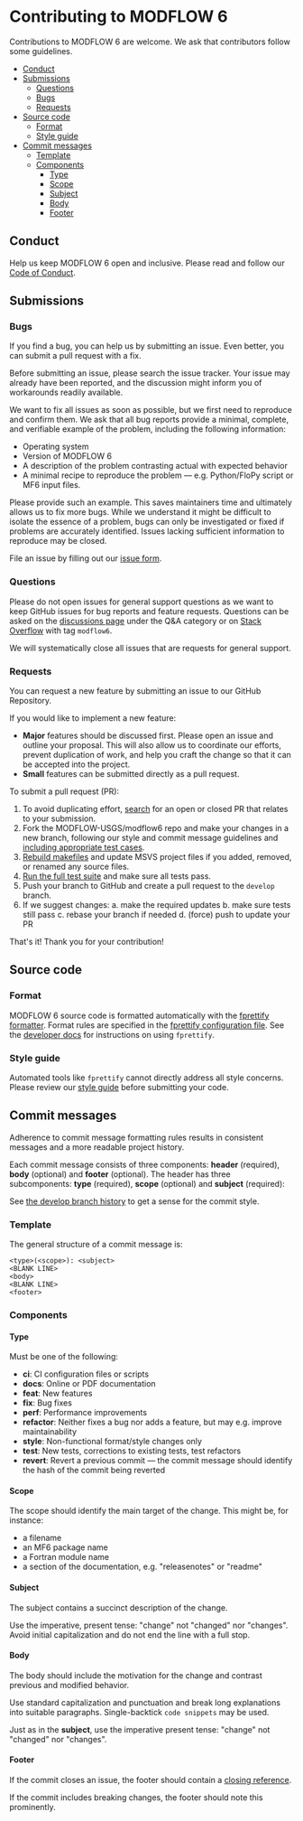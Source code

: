 # Contributing to MODFLOW 6

Contributions to MODFLOW 6 are welcome. We ask that contributors follow some guidelines.

<!-- START doctoc generated TOC please keep comment here to allow auto update -->
<!-- DON'T EDIT THIS SECTION, INSTEAD RE-RUN doctoc TO UPDATE -->

- [Conduct](#conduct)
- [Submissions](#submissions)
  - [Questions](#questions)
  - [Bugs](#bugs)
  - [Requests](#requests)
- [Source code](#source-code)
  - [Format](#format)
  - [Style guide](#style-guide)
- [Commit messages](#commit-messages)
  - [Template](#template)
  - [Components](#components)
    - [Type](#type)
    - [Scope](#scope)
    - [Subject](#subject)
    - [Body](#body)
    - [Footer](#footer)

<!-- END doctoc generated TOC please keep comment here to allow auto update -->

## Conduct

Help us keep MODFLOW 6 open and inclusive. Please read and follow our [Code of Conduct](./CODE_OF_CONDUCT.md).

## Submissions

### Bugs

If you find a bug, you can help us by submitting an issue. Even better, you can submit a pull request with a fix.

Before submitting an issue, please search the issue tracker. Your issue may already have been reported, and the discussion might inform you of workarounds readily available.

We want to fix all issues as soon as possible, but we first need to reproduce and confirm them. We ask that all bug reports provide a minimal, complete, and verifiable example of the problem, including the following information:

- Operating system
- Version of MODFLOW 6
- A description of the problem contrasting actual with expected behavior
- A minimal recipe to reproduce the problem &mdash; e.g. Python/FloPy script or MF6 input files.

Please provide such an example. This saves maintainers time and ultimately allows us to fix more bugs. While we understand it might be difficult to isolate the essence of a problem, bugs can only be investigated or fixed if problems are accurately identified. Issues lacking sufficient information to reproduce may be closed.

File an issue by filling out our [issue form](https://github.com/MODFLOW-USGS/modflow6/issues/new).

### Questions

Please do not open issues for general support questions as we want to keep GitHub issues for bug reports and feature requests. Questions can be asked on the [discussions page](https://github.com/MODFLOW-USGS/modflow6/discussions) under the Q&A category or on [Stack Overflow](https://stackoverflow.com/questions/tagged/modflow6) with tag `modflow6`.

We will systematically close all issues that are requests for general support.

### Requests

You can request a new feature by submitting an issue to our GitHub Repository.

If you would like to implement a new feature:

- **Major** features should be discussed first. Please open an issue and outline your proposal. This will also allow us to coordinate our efforts, prevent duplication of work, and help you craft the change so that it can be accepted into the project.
- **Small** features can be submitted directly as a pull request.

To submit a pull request (PR):

1. To avoid duplicating effort, [search](https://github.com/MODFLOW-USGS/modflow6/pulls) for an open or closed PR that relates to your submission.
2. Fork the MODFLOW-USGS/modflow6 repo and make your changes in a new branch, following our style and commit message guidelines and [including appropriate test cases](./DEVELOPER.md#writing-tests).
3. [Rebuild makefiles](./DEVELOPER.md#generating-makefiles) and update MSVS project files if you added, removed, or renamed any source files.
4. [Run the full test suite](./DEVELOPER.md#running-tests) and make sure all tests pass.
5. Push your branch to GitHub and create a pull request to the `develop` branch.
6. If we suggest changes:
  a. make the required updates
  b. make sure tests still pass
  c. rebase your branch if needed
  d. (force) push to update your PR

That's it! Thank you for your contribution!

## Source code

### Format

MODFLOW 6 source code is formatted automatically with the [fprettify formatter](https://github.com/pseewald/fprettify). Format rules are specified in the [fprettify configuration file](.fprettify.yaml). See the [developer docs](./DEVELOPER.md#formatting) for instructions on using `fprettify`.

### Style guide

Automated tools like `fprettify` cannot directly address all style concerns. Please review our [style guide](https://modflow6.readthedocs.io/en/latest/styleguide.html) before submitting your code.

## Commit messages

Adherence to commit message formatting rules results in consistent messages and a more readable project history.

Each commit message consists of three components: **header** (required), **body** (optional) and **footer** (optional). The header has three subcomponents: **type** (required), **scope** (optional) and **subject** (required):

See [the develop branch history](https://github.com/MODFLOW-USGS/modflow6/commits/develop) to get a sense for the commit style.

### Template

The general structure of a commit message is:

```text
<type>(<scope>): <subject>
<BLANK LINE>
<body>
<BLANK LINE>
<footer>
```

### Components

#### Type

Must be one of the following:

- **ci**: CI configuration files or scripts
- **docs**: Online or PDF documentation
- **feat**: New features
- **fix**: Bug fixes
- **perf**: Performance improvements
- **refactor**: Neither fixes a bug nor adds a feature, but may e.g. improve maintainability
- **style**: Non-functional format/style changes only
- **test**: New tests, corrections to existing tests, test refactors
- **revert**: Revert a previous commit &mdash; the commit message should identify the hash of the commit being reverted

#### Scope

The scope should identify the main target of the change. This might be, for instance:

- a filename
- an MF6 package name
- a Fortran module name
- a section of the documentation, e.g. "releasenotes" or "readme"

#### Subject

The subject contains a succinct description of the change.

Use the imperative, present tense: "change" not "changed" nor "changes". Avoid initial capitalization and do not end the line with a full stop.

#### Body

The body should include the motivation for the change and contrast previous and modified behavior.

Use standard capitalization and punctuation and break long explanations into suitable paragraphs. Single-backtick `code snippets` may be used.

Just as in the **subject**, use the imperative present tense: "change" not "changed" nor "changes".

#### Footer

If the commit closes an issue, the footer should contain a [closing reference](https://help.github.com/articles/closing-issues-via-commit-messages/).

If the commit includes breaking changes, the footer should note this prominently.
